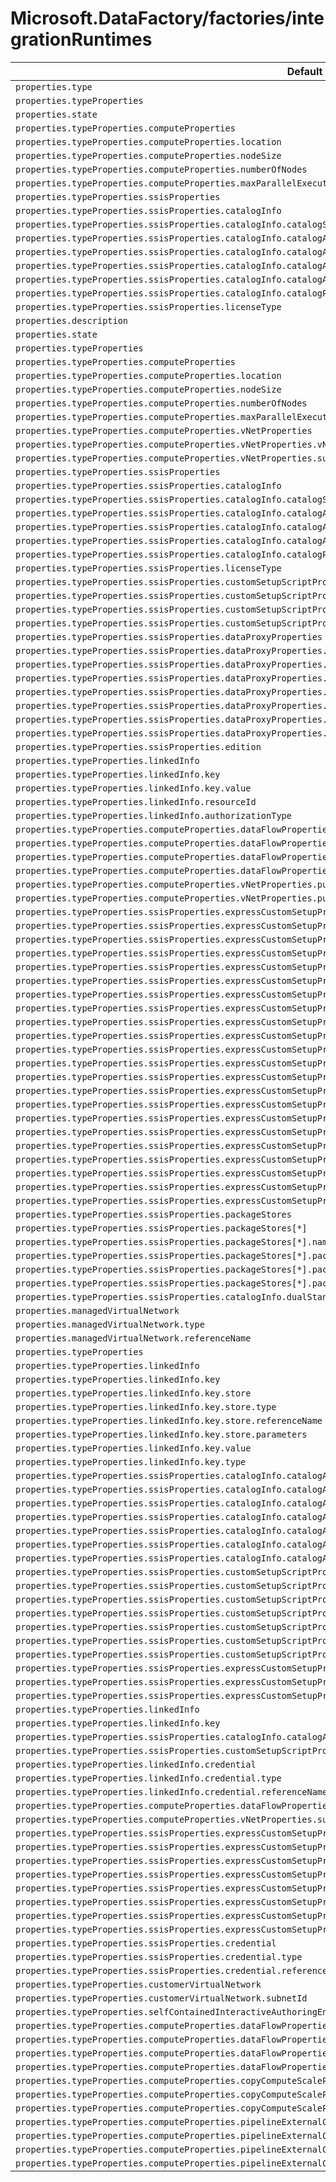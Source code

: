 # Microsoft.DataFactory/factories/integrationRuntimes

| Default Path | Alias |
|---|---|
| `properties.type` | `Microsoft.DataFactory/factories/integrationruntimes/type` |
| `properties.typeProperties` | `Microsoft.DataFactory/factories/integrationruntimes/typeProperties` |
| `properties.state` | `Microsoft.DataFactory/factories/integrationruntimes/state` |
| `properties.typeProperties.computeProperties` | `Microsoft.DataFactory/factories/integrationruntimes/typeProperties.computeProperties` |
| `properties.typeProperties.computeProperties.location` | `Microsoft.DataFactory/factories/integrationruntimes/typeProperties.computeProperties.location` |
| `properties.typeProperties.computeProperties.nodeSize` | `Microsoft.DataFactory/factories/integrationruntimes/typeProperties.computeProperties.nodeSize` |
| `properties.typeProperties.computeProperties.numberOfNodes` | `Microsoft.DataFactory/factories/integrationruntimes/typeProperties.computeProperties.numberOfNodes` |
| `properties.typeProperties.computeProperties.maxParallelExecutionsPerNode` | `Microsoft.DataFactory/factories/integrationruntimes/typeProperties.computeProperties.maxParallelExecutionsPerNode` |
| `properties.typeProperties.ssisProperties` | `Microsoft.DataFactory/factories/integrationruntimes/typeProperties.ssisProperties` |
| `properties.typeProperties.ssisProperties.catalogInfo` | `Microsoft.DataFactory/factories/integrationruntimes/typeProperties.ssisProperties.catalogInfo` |
| `properties.typeProperties.ssisProperties.catalogInfo.catalogServerEndpoint` | `Microsoft.DataFactory/factories/integrationruntimes/typeProperties.ssisProperties.catalogInfo.catalogServerEndpoint` |
| `properties.typeProperties.ssisProperties.catalogInfo.catalogAdminUserName` | `Microsoft.DataFactory/factories/integrationruntimes/typeProperties.ssisProperties.catalogInfo.catalogAdminUserName` |
| `properties.typeProperties.ssisProperties.catalogInfo.catalogAdminPassword` | `Microsoft.DataFactory/factories/integrationruntimes/typeProperties.ssisProperties.catalogInfo.catalogAdminPassword` |
| `properties.typeProperties.ssisProperties.catalogInfo.catalogAdminPassword.type` | `Microsoft.DataFactory/factories/integrationruntimes/typeProperties.ssisProperties.catalogInfo.catalogAdminPassword.type` |
| `properties.typeProperties.ssisProperties.catalogInfo.catalogAdminPassword.value` | `Microsoft.DataFactory/factories/integrationruntimes/typeProperties.ssisProperties.catalogInfo.catalogAdminPassword.value` |
| `properties.typeProperties.ssisProperties.catalogInfo.catalogPricingTier` | `Microsoft.DataFactory/factories/integrationruntimes/typeProperties.ssisProperties.catalogInfo.catalogPricingTier` |
| `properties.typeProperties.ssisProperties.licenseType` | `Microsoft.DataFactory/factories/integrationruntimes/typeProperties.ssisProperties.licenseType` |
| `properties.description` | `Microsoft.DataFactory/factories/integrationRuntimes/description` |
| `properties.state` | `Microsoft.DataFactory/factories/integrationRuntimes/Managed.state` |
| `properties.typeProperties` | `Microsoft.DataFactory/factories/integrationRuntimes/Managed.typeProperties` |
| `properties.typeProperties.computeProperties` | `Microsoft.DataFactory/factories/integrationRuntimes/Managed.typeProperties.computeProperties` |
| `properties.typeProperties.computeProperties.location` | `Microsoft.DataFactory/factories/integrationRuntimes/Managed.typeProperties.computeProperties.location` |
| `properties.typeProperties.computeProperties.nodeSize` | `Microsoft.DataFactory/factories/integrationRuntimes/Managed.typeProperties.computeProperties.nodeSize` |
| `properties.typeProperties.computeProperties.numberOfNodes` | `Microsoft.DataFactory/factories/integrationRuntimes/Managed.typeProperties.computeProperties.numberOfNodes` |
| `properties.typeProperties.computeProperties.maxParallelExecutionsPerNode` | `Microsoft.DataFactory/factories/integrationRuntimes/Managed.typeProperties.computeProperties.maxParallelExecutionsPerNode` |
| `properties.typeProperties.computeProperties.vNetProperties` | `Microsoft.DataFactory/factories/integrationRuntimes/Managed.typeProperties.computeProperties.vNetProperties` |
| `properties.typeProperties.computeProperties.vNetProperties.vNetId` | `Microsoft.DataFactory/factories/integrationRuntimes/Managed.typeProperties.computeProperties.vNetProperties.vNetId` |
| `properties.typeProperties.computeProperties.vNetProperties.subnet` | `Microsoft.DataFactory/factories/integrationRuntimes/Managed.typeProperties.computeProperties.vNetProperties.subnet` |
| `properties.typeProperties.ssisProperties` | `Microsoft.DataFactory/factories/integrationRuntimes/Managed.typeProperties.ssisProperties` |
| `properties.typeProperties.ssisProperties.catalogInfo` | `Microsoft.DataFactory/factories/integrationRuntimes/Managed.typeProperties.ssisProperties.catalogInfo` |
| `properties.typeProperties.ssisProperties.catalogInfo.catalogServerEndpoint` | `Microsoft.DataFactory/factories/integrationRuntimes/Managed.typeProperties.ssisProperties.catalogInfo.catalogServerEndpoint` |
| `properties.typeProperties.ssisProperties.catalogInfo.catalogAdminUserName` | `Microsoft.DataFactory/factories/integrationRuntimes/Managed.typeProperties.ssisProperties.catalogInfo.catalogAdminUserName` |
| `properties.typeProperties.ssisProperties.catalogInfo.catalogAdminPassword` | `Microsoft.DataFactory/factories/integrationRuntimes/Managed.typeProperties.ssisProperties.catalogInfo.catalogAdminPassword` |
| `properties.typeProperties.ssisProperties.catalogInfo.catalogAdminPassword.value` | `Microsoft.DataFactory/factories/integrationRuntimes/Managed.typeProperties.ssisProperties.catalogInfo.catalogAdminPassword.value` |
| `properties.typeProperties.ssisProperties.catalogInfo.catalogPricingTier` | `Microsoft.DataFactory/factories/integrationRuntimes/Managed.typeProperties.ssisProperties.catalogInfo.catalogPricingTier` |
| `properties.typeProperties.ssisProperties.licenseType` | `Microsoft.DataFactory/factories/integrationRuntimes/Managed.typeProperties.ssisProperties.licenseType` |
| `properties.typeProperties.ssisProperties.customSetupScriptProperties` | `Microsoft.DataFactory/factories/integrationRuntimes/Managed.typeProperties.ssisProperties.customSetupScriptProperties` |
| `properties.typeProperties.ssisProperties.customSetupScriptProperties.blobContainerUri` | `Microsoft.DataFactory/factories/integrationRuntimes/Managed.typeProperties.ssisProperties.customSetupScriptProperties.blobContainerUri` |
| `properties.typeProperties.ssisProperties.customSetupScriptProperties.sasToken` | `Microsoft.DataFactory/factories/integrationRuntimes/Managed.typeProperties.ssisProperties.customSetupScriptProperties.sasToken` |
| `properties.typeProperties.ssisProperties.customSetupScriptProperties.sasToken.value` | `Microsoft.DataFactory/factories/integrationRuntimes/Managed.typeProperties.ssisProperties.customSetupScriptProperties.sasToken.value` |
| `properties.typeProperties.ssisProperties.dataProxyProperties` | `Microsoft.DataFactory/factories/integrationRuntimes/Managed.typeProperties.ssisProperties.dataProxyProperties` |
| `properties.typeProperties.ssisProperties.dataProxyProperties.connectVia` | `Microsoft.DataFactory/factories/integrationRuntimes/Managed.typeProperties.ssisProperties.dataProxyProperties.connectVia` |
| `properties.typeProperties.ssisProperties.dataProxyProperties.connectVia.type` | `Microsoft.DataFactory/factories/integrationRuntimes/Managed.typeProperties.ssisProperties.dataProxyProperties.connectVia.type` |
| `properties.typeProperties.ssisProperties.dataProxyProperties.connectVia.referenceName` | `Microsoft.DataFactory/factories/integrationRuntimes/Managed.typeProperties.ssisProperties.dataProxyProperties.connectVia.referenceName` |
| `properties.typeProperties.ssisProperties.dataProxyProperties.stagingLinkedService` | `Microsoft.DataFactory/factories/integrationRuntimes/Managed.typeProperties.ssisProperties.dataProxyProperties.stagingLinkedService` |
| `properties.typeProperties.ssisProperties.dataProxyProperties.stagingLinkedService.type` | `Microsoft.DataFactory/factories/integrationRuntimes/Managed.typeProperties.ssisProperties.dataProxyProperties.stagingLinkedService.type` |
| `properties.typeProperties.ssisProperties.dataProxyProperties.stagingLinkedService.referenceName` | `Microsoft.DataFactory/factories/integrationRuntimes/Managed.typeProperties.ssisProperties.dataProxyProperties.stagingLinkedService.referenceName` |
| `properties.typeProperties.ssisProperties.dataProxyProperties.path` | `Microsoft.DataFactory/factories/integrationRuntimes/Managed.typeProperties.ssisProperties.dataProxyProperties.path` |
| `properties.typeProperties.ssisProperties.edition` | `Microsoft.DataFactory/factories/integrationRuntimes/Managed.typeProperties.ssisProperties.edition` |
| `properties.typeProperties.linkedInfo` | `Microsoft.DataFactory/factories/integrationRuntimes/SelfHosted.typeProperties.linkedInfo.Key` |
| `properties.typeProperties.linkedInfo.key` | `Microsoft.DataFactory/factories/integrationRuntimes/SelfHosted.typeProperties.linkedInfo.Key.key` |
| `properties.typeProperties.linkedInfo.key.value` | `Microsoft.DataFactory/factories/integrationRuntimes/SelfHosted.typeProperties.linkedInfo.Key.key.value` |
| `properties.typeProperties.linkedInfo.resourceId` | `Microsoft.DataFactory/factories/integrationRuntimes/SelfHosted.typeProperties.linkedInfo.RBAC.resourceId` |
| `properties.typeProperties.linkedInfo.authorizationType` | `Microsoft.DataFactory/factories/integrationRuntimes/SelfHosted.typeProperties.linkedInfo.authorizationType` |
| `properties.typeProperties.computeProperties.dataFlowProperties` | `Microsoft.DataFactory/factories/integrationRuntimes/Managed.typeProperties.computeProperties.dataFlowProperties` |
| `properties.typeProperties.computeProperties.dataFlowProperties.computeType` | `Microsoft.DataFactory/factories/integrationRuntimes/Managed.typeProperties.computeProperties.dataFlowProperties.computeType` |
| `properties.typeProperties.computeProperties.dataFlowProperties.coreCount` | `Microsoft.DataFactory/factories/integrationRuntimes/Managed.typeProperties.computeProperties.dataFlowProperties.coreCount` |
| `properties.typeProperties.computeProperties.dataFlowProperties.timeToLive` | `Microsoft.DataFactory/factories/integrationRuntimes/Managed.typeProperties.computeProperties.dataFlowProperties.timeToLive` |
| `properties.typeProperties.computeProperties.vNetProperties.publicIPs` | `Microsoft.DataFactory/factories/integrationRuntimes/Managed.typeProperties.computeProperties.vNetProperties.publicIPs` |
| `properties.typeProperties.computeProperties.vNetProperties.publicIPs[*]` | `Microsoft.DataFactory/factories/integrationRuntimes/Managed.typeProperties.computeProperties.vNetProperties.publicIPs[*]` |
| `properties.typeProperties.ssisProperties.expressCustomSetupProperties` | `Microsoft.DataFactory/factories/integrationRuntimes/Managed.typeProperties.ssisProperties.expressCustomSetupProperties` |
| `properties.typeProperties.ssisProperties.expressCustomSetupProperties[*]` | `Microsoft.DataFactory/factories/integrationRuntimes/Managed.typeProperties.ssisProperties.expressCustomSetupProperties[*]` |
| `properties.typeProperties.ssisProperties.expressCustomSetupProperties[*].typeProperties` | `Microsoft.DataFactory/factories/integrationRuntimes/Managed.typeProperties.ssisProperties.expressCustomSetupProperties[*].CmdkeySetup.typeProperties` |
| `properties.typeProperties.ssisProperties.expressCustomSetupProperties[*].typeProperties.password` | `Microsoft.DataFactory/factories/integrationRuntimes/Managed.typeProperties.ssisProperties.expressCustomSetupProperties[*].CmdkeySetup.typeProperties.password.SecureString` |
| `properties.typeProperties.ssisProperties.expressCustomSetupProperties[*].typeProperties.password.value` | `Microsoft.DataFactory/factories/integrationRuntimes/Managed.typeProperties.ssisProperties.expressCustomSetupProperties[*].CmdkeySetup.typeProperties.password.SecureString.value` |
| `properties.typeProperties.ssisProperties.expressCustomSetupProperties[*].typeProperties.password.store` | `Microsoft.DataFactory/factories/integrationRuntimes/Managed.typeProperties.ssisProperties.expressCustomSetupProperties[*].CmdkeySetup.typeProperties.password.AzureKeyVaultSecret.store` |
| `properties.typeProperties.ssisProperties.expressCustomSetupProperties[*].typeProperties.password.store.type` | `Microsoft.DataFactory/factories/integrationRuntimes/Managed.typeProperties.ssisProperties.expressCustomSetupProperties[*].CmdkeySetup.typeProperties.password.AzureKeyVaultSecret.store.type` |
| `properties.typeProperties.ssisProperties.expressCustomSetupProperties[*].typeProperties.password.store.referenceName` | `Microsoft.DataFactory/factories/integrationRuntimes/Managed.typeProperties.ssisProperties.expressCustomSetupProperties[*].CmdkeySetup.typeProperties.password.AzureKeyVaultSecret.store.referenceName` |
| `properties.typeProperties.ssisProperties.expressCustomSetupProperties[*].typeProperties.password.store.parameters` | `Microsoft.DataFactory/factories/integrationRuntimes/Managed.typeProperties.ssisProperties.expressCustomSetupProperties[*].CmdkeySetup.typeProperties.password.AzureKeyVaultSecret.store.parameters` |
| `properties.typeProperties.ssisProperties.expressCustomSetupProperties[*].typeProperties.password.type` | `Microsoft.DataFactory/factories/integrationRuntimes/Managed.typeProperties.ssisProperties.expressCustomSetupProperties[*].CmdkeySetup.typeProperties.password.type` |
| `properties.typeProperties.ssisProperties.expressCustomSetupProperties[*].typeProperties.variableName` | `Microsoft.DataFactory/factories/integrationRuntimes/Managed.typeProperties.ssisProperties.expressCustomSetupProperties[*].EnvironmentVariableSetup.typeProperties.variableName` |
| `properties.typeProperties.ssisProperties.expressCustomSetupProperties[*].typeProperties.variableValue` | `Microsoft.DataFactory/factories/integrationRuntimes/Managed.typeProperties.ssisProperties.expressCustomSetupProperties[*].EnvironmentVariableSetup.typeProperties.variableValue` |
| `properties.typeProperties.ssisProperties.expressCustomSetupProperties[*].typeProperties.componentName` | `Microsoft.DataFactory/factories/integrationRuntimes/Managed.typeProperties.ssisProperties.expressCustomSetupProperties[*].ComponentSetup.typeProperties.componentName` |
| `properties.typeProperties.ssisProperties.expressCustomSetupProperties[*].typeProperties.licenseKey` | `Microsoft.DataFactory/factories/integrationRuntimes/Managed.typeProperties.ssisProperties.expressCustomSetupProperties[*].ComponentSetup.typeProperties.licenseKey.SecureString` |
| `properties.typeProperties.ssisProperties.expressCustomSetupProperties[*].typeProperties.licenseKey.value` | `Microsoft.DataFactory/factories/integrationRuntimes/Managed.typeProperties.ssisProperties.expressCustomSetupProperties[*].ComponentSetup.typeProperties.licenseKey.SecureString.value` |
| `properties.typeProperties.ssisProperties.expressCustomSetupProperties[*].typeProperties.licenseKey.store` | `Microsoft.DataFactory/factories/integrationRuntimes/Managed.typeProperties.ssisProperties.expressCustomSetupProperties[*].ComponentSetup.typeProperties.licenseKey.AzureKeyVaultSecret.store` |
| `properties.typeProperties.ssisProperties.expressCustomSetupProperties[*].typeProperties.licenseKey.store.type` | `Microsoft.DataFactory/factories/integrationRuntimes/Managed.typeProperties.ssisProperties.expressCustomSetupProperties[*].ComponentSetup.typeProperties.licenseKey.AzureKeyVaultSecret.store.type` |
| `properties.typeProperties.ssisProperties.expressCustomSetupProperties[*].typeProperties.licenseKey.store.referenceName` | `Microsoft.DataFactory/factories/integrationRuntimes/Managed.typeProperties.ssisProperties.expressCustomSetupProperties[*].ComponentSetup.typeProperties.licenseKey.AzureKeyVaultSecret.store.referenceName` |
| `properties.typeProperties.ssisProperties.expressCustomSetupProperties[*].typeProperties.licenseKey.store.parameters` | `Microsoft.DataFactory/factories/integrationRuntimes/Managed.typeProperties.ssisProperties.expressCustomSetupProperties[*].ComponentSetup.typeProperties.licenseKey.AzureKeyVaultSecret.store.parameters` |
| `properties.typeProperties.ssisProperties.expressCustomSetupProperties[*].typeProperties.licenseKey.type` | `Microsoft.DataFactory/factories/integrationRuntimes/Managed.typeProperties.ssisProperties.expressCustomSetupProperties[*].ComponentSetup.typeProperties.licenseKey.type` |
| `properties.typeProperties.ssisProperties.expressCustomSetupProperties[*].typeProperties.version` | `Microsoft.DataFactory/factories/integrationRuntimes/Managed.typeProperties.ssisProperties.expressCustomSetupProperties[*].AzPowerShellSetup.typeProperties.version` |
| `properties.typeProperties.ssisProperties.expressCustomSetupProperties[*].type` | `Microsoft.DataFactory/factories/integrationRuntimes/Managed.typeProperties.ssisProperties.expressCustomSetupProperties[*].type` |
| `properties.typeProperties.ssisProperties.packageStores` | `Microsoft.DataFactory/factories/integrationRuntimes/Managed.typeProperties.ssisProperties.packageStores` |
| `properties.typeProperties.ssisProperties.packageStores[*]` | `Microsoft.DataFactory/factories/integrationRuntimes/Managed.typeProperties.ssisProperties.packageStores[*]` |
| `properties.typeProperties.ssisProperties.packageStores[*].name` | `Microsoft.DataFactory/factories/integrationRuntimes/Managed.typeProperties.ssisProperties.packageStores[*].name` |
| `properties.typeProperties.ssisProperties.packageStores[*].packageStoreLinkedService` | `Microsoft.DataFactory/factories/integrationRuntimes/Managed.typeProperties.ssisProperties.packageStores[*].packageStoreLinkedService` |
| `properties.typeProperties.ssisProperties.packageStores[*].packageStoreLinkedService.type` | `Microsoft.DataFactory/factories/integrationRuntimes/Managed.typeProperties.ssisProperties.packageStores[*].packageStoreLinkedService.type` |
| `properties.typeProperties.ssisProperties.packageStores[*].packageStoreLinkedService.referenceName` | `Microsoft.DataFactory/factories/integrationRuntimes/Managed.typeProperties.ssisProperties.packageStores[*].packageStoreLinkedService.referenceName` |
| `properties.typeProperties.ssisProperties.catalogInfo.dualStandbyPairName` | `Microsoft.DataFactory/factories/integrationRuntimes/Managed.typeProperties.ssisProperties.catalogInfo.dualStandbyPairName` |
| `properties.managedVirtualNetwork` | `Microsoft.DataFactory/factories/integrationRuntimes/Managed.managedVirtualNetwork` |
| `properties.managedVirtualNetwork.type` | `Microsoft.DataFactory/factories/integrationRuntimes/Managed.managedVirtualNetwork.type` |
| `properties.managedVirtualNetwork.referenceName` | `Microsoft.DataFactory/factories/integrationRuntimes/Managed.managedVirtualNetwork.referenceName` |
| `properties.typeProperties` | `Microsoft.DataFactory/factories/integrationRuntimes/SelfHosted.typeProperties` |
| `properties.typeProperties.linkedInfo` | `Microsoft.DataFactory/factories/integrationRuntimes/SelfHosted.typeProperties.linkedInfo.RBAC` |
| `properties.typeProperties.linkedInfo.key` | `Microsoft.DataFactory/factories/integrationRuntimes/SelfHosted.typeProperties.linkedInfo.Key.key.AzureKeyVaultSecret` |
| `properties.typeProperties.linkedInfo.key.store` | `Microsoft.DataFactory/factories/integrationRuntimes/SelfHosted.typeProperties.linkedInfo.Key.key.AzureKeyVaultSecret.store` |
| `properties.typeProperties.linkedInfo.key.store.type` | `Microsoft.DataFactory/factories/integrationRuntimes/SelfHosted.typeProperties.linkedInfo.Key.key.AzureKeyVaultSecret.store.type` |
| `properties.typeProperties.linkedInfo.key.store.referenceName` | `Microsoft.DataFactory/factories/integrationRuntimes/SelfHosted.typeProperties.linkedInfo.Key.key.AzureKeyVaultSecret.store.referenceName` |
| `properties.typeProperties.linkedInfo.key.store.parameters` | `Microsoft.DataFactory/factories/integrationRuntimes/SelfHosted.typeProperties.linkedInfo.Key.key.AzureKeyVaultSecret.store.parameters` |
| `properties.typeProperties.linkedInfo.key.value` | `Microsoft.DataFactory/factories/integrationRuntimes/SelfHosted.typeProperties.linkedInfo.Key.key.SecureString.value` |
| `properties.typeProperties.linkedInfo.key.type` | `Microsoft.DataFactory/factories/integrationRuntimes/SelfHosted.typeProperties.linkedInfo.Key.key.type` |
| `properties.typeProperties.ssisProperties.catalogInfo.catalogAdminPassword` | `Microsoft.DataFactory/factories/integrationRuntimes/Managed.typeProperties.ssisProperties.catalogInfo.catalogAdminPassword.AzureKeyVaultSecret` |
| `properties.typeProperties.ssisProperties.catalogInfo.catalogAdminPassword.store` | `Microsoft.DataFactory/factories/integrationRuntimes/Managed.typeProperties.ssisProperties.catalogInfo.catalogAdminPassword.AzureKeyVaultSecret.store` |
| `properties.typeProperties.ssisProperties.catalogInfo.catalogAdminPassword.store.type` | `Microsoft.DataFactory/factories/integrationRuntimes/Managed.typeProperties.ssisProperties.catalogInfo.catalogAdminPassword.AzureKeyVaultSecret.store.type` |
| `properties.typeProperties.ssisProperties.catalogInfo.catalogAdminPassword.store.referenceName` | `Microsoft.DataFactory/factories/integrationRuntimes/Managed.typeProperties.ssisProperties.catalogInfo.catalogAdminPassword.AzureKeyVaultSecret.store.referenceName` |
| `properties.typeProperties.ssisProperties.catalogInfo.catalogAdminPassword.store.parameters` | `Microsoft.DataFactory/factories/integrationRuntimes/Managed.typeProperties.ssisProperties.catalogInfo.catalogAdminPassword.AzureKeyVaultSecret.store.parameters` |
| `properties.typeProperties.ssisProperties.catalogInfo.catalogAdminPassword.value` | `Microsoft.DataFactory/factories/integrationRuntimes/Managed.typeProperties.ssisProperties.catalogInfo.catalogAdminPassword.SecureString.value` |
| `properties.typeProperties.ssisProperties.catalogInfo.catalogAdminPassword.type` | `Microsoft.DataFactory/factories/integrationRuntimes/Managed.typeProperties.ssisProperties.catalogInfo.catalogAdminPassword.type` |
| `properties.typeProperties.ssisProperties.customSetupScriptProperties.sasToken` | `Microsoft.DataFactory/factories/integrationRuntimes/Managed.typeProperties.ssisProperties.customSetupScriptProperties.sasToken.AzureKeyVaultSecret` |
| `properties.typeProperties.ssisProperties.customSetupScriptProperties.sasToken.store` | `Microsoft.DataFactory/factories/integrationRuntimes/Managed.typeProperties.ssisProperties.customSetupScriptProperties.sasToken.AzureKeyVaultSecret.store` |
| `properties.typeProperties.ssisProperties.customSetupScriptProperties.sasToken.store.type` | `Microsoft.DataFactory/factories/integrationRuntimes/Managed.typeProperties.ssisProperties.customSetupScriptProperties.sasToken.AzureKeyVaultSecret.store.type` |
| `properties.typeProperties.ssisProperties.customSetupScriptProperties.sasToken.store.referenceName` | `Microsoft.DataFactory/factories/integrationRuntimes/Managed.typeProperties.ssisProperties.customSetupScriptProperties.sasToken.AzureKeyVaultSecret.store.referenceName` |
| `properties.typeProperties.ssisProperties.customSetupScriptProperties.sasToken.store.parameters` | `Microsoft.DataFactory/factories/integrationRuntimes/Managed.typeProperties.ssisProperties.customSetupScriptProperties.sasToken.AzureKeyVaultSecret.store.parameters` |
| `properties.typeProperties.ssisProperties.customSetupScriptProperties.sasToken.value` | `Microsoft.DataFactory/factories/integrationRuntimes/Managed.typeProperties.ssisProperties.customSetupScriptProperties.sasToken.SecureString.value` |
| `properties.typeProperties.ssisProperties.customSetupScriptProperties.sasToken.type` | `Microsoft.DataFactory/factories/integrationRuntimes/Managed.typeProperties.ssisProperties.customSetupScriptProperties.sasToken.type` |
| `properties.typeProperties.ssisProperties.expressCustomSetupProperties[*].typeProperties` | `Microsoft.DataFactory/factories/integrationRuntimes/Managed.typeProperties.ssisProperties.expressCustomSetupProperties[*].AzPowerShellSetup.typeProperties` |
| `properties.typeProperties.ssisProperties.expressCustomSetupProperties[*].typeProperties.licenseKey` | `Microsoft.DataFactory/factories/integrationRuntimes/Managed.typeProperties.ssisProperties.expressCustomSetupProperties[*].ComponentSetup.typeProperties.licenseKey.AzureKeyVaultSecret` |
| `properties.typeProperties.ssisProperties.expressCustomSetupProperties[*].typeProperties.password` | `Microsoft.DataFactory/factories/integrationRuntimes/Managed.typeProperties.ssisProperties.expressCustomSetupProperties[*].CmdkeySetup.typeProperties.password.AzureKeyVaultSecret` |
| `properties.typeProperties.linkedInfo` | `Microsoft.DataFactory/factories/integrationRuntimes/SelfHosted.typeProperties.linkedInfo` |
| `properties.typeProperties.linkedInfo.key` | `Microsoft.DataFactory/factories/integrationRuntimes/SelfHosted.typeProperties.linkedInfo.Key.key.SecureString` |
| `properties.typeProperties.ssisProperties.catalogInfo.catalogAdminPassword` | `Microsoft.DataFactory/factories/integrationRuntimes/Managed.typeProperties.ssisProperties.catalogInfo.catalogAdminPassword.SecureString` |
| `properties.typeProperties.ssisProperties.customSetupScriptProperties.sasToken` | `Microsoft.DataFactory/factories/integrationRuntimes/Managed.typeProperties.ssisProperties.customSetupScriptProperties.sasToken.SecureString` |
| `properties.typeProperties.linkedInfo.credential` | `Microsoft.DataFactory/factories/integrationRuntimes/SelfHosted.typeProperties.linkedInfo.RBAC.credential` |
| `properties.typeProperties.linkedInfo.credential.type` | `Microsoft.DataFactory/factories/integrationRuntimes/SelfHosted.typeProperties.linkedInfo.RBAC.credential.type` |
| `properties.typeProperties.linkedInfo.credential.referenceName` | `Microsoft.DataFactory/factories/integrationRuntimes/SelfHosted.typeProperties.linkedInfo.RBAC.credential.referenceName` |
| `properties.typeProperties.computeProperties.dataFlowProperties.cleanup` | `Microsoft.DataFactory/factories/integrationRuntimes/Managed.typeProperties.computeProperties.dataFlowProperties.cleanup` |
| `properties.typeProperties.computeProperties.vNetProperties.subnetId` | `Microsoft.DataFactory/factories/integrationRuntimes/Managed.typeProperties.computeProperties.vNetProperties.subnetId` |
| `properties.typeProperties.ssisProperties.expressCustomSetupProperties[*]` | `Microsoft.DataFactory/factories/integrationRuntimes/Managed.typeProperties.ssisProperties.expressCustomSetupProperties[*].AzPowerShellSetup` |
| `properties.typeProperties.ssisProperties.expressCustomSetupProperties[*]` | `Microsoft.DataFactory/factories/integrationRuntimes/Managed.typeProperties.ssisProperties.expressCustomSetupProperties[*].ComponentSetup` |
| `properties.typeProperties.ssisProperties.expressCustomSetupProperties[*]` | `Microsoft.DataFactory/factories/integrationRuntimes/Managed.typeProperties.ssisProperties.expressCustomSetupProperties[*].EnvironmentVariableSetup` |
| `properties.typeProperties.ssisProperties.expressCustomSetupProperties[*]` | `Microsoft.DataFactory/factories/integrationRuntimes/Managed.typeProperties.ssisProperties.expressCustomSetupProperties[*].CmdkeySetup` |
| `properties.typeProperties.ssisProperties.expressCustomSetupProperties[*].typeProperties` | `Microsoft.DataFactory/factories/integrationRuntimes/Managed.typeProperties.ssisProperties.expressCustomSetupProperties[*].ComponentSetup.typeProperties` |
| `properties.typeProperties.ssisProperties.expressCustomSetupProperties[*].typeProperties` | `Microsoft.DataFactory/factories/integrationRuntimes/Managed.typeProperties.ssisProperties.expressCustomSetupProperties[*].EnvironmentVariableSetup.typeProperties` |
| `properties.typeProperties.ssisProperties.expressCustomSetupProperties[*].typeProperties.licenseKey` | `Microsoft.DataFactory/factories/integrationRuntimes/Managed.typeProperties.ssisProperties.expressCustomSetupProperties[*].ComponentSetup.typeProperties.licenseKey` |
| `properties.typeProperties.ssisProperties.expressCustomSetupProperties[*].typeProperties.password` | `Microsoft.DataFactory/factories/integrationRuntimes/Managed.typeProperties.ssisProperties.expressCustomSetupProperties[*].CmdkeySetup.typeProperties.password` |
| `properties.typeProperties.ssisProperties.credential` | `Microsoft.DataFactory/factories/integrationRuntimes/Managed.typeProperties.ssisProperties.credential` |
| `properties.typeProperties.ssisProperties.credential.type` | `Microsoft.DataFactory/factories/integrationRuntimes/Managed.typeProperties.ssisProperties.credential.type` |
| `properties.typeProperties.ssisProperties.credential.referenceName` | `Microsoft.DataFactory/factories/integrationRuntimes/Managed.typeProperties.ssisProperties.credential.referenceName` |
| `properties.typeProperties.customerVirtualNetwork` | `Microsoft.DataFactory/factories/integrationRuntimes/Managed.typeProperties.customerVirtualNetwork` |
| `properties.typeProperties.customerVirtualNetwork.subnetId` | `Microsoft.DataFactory/factories/integrationRuntimes/Managed.typeProperties.customerVirtualNetwork.subnetId` |
| `properties.typeProperties.selfContainedInteractiveAuthoringEnabled` | `Microsoft.DataFactory/factories/integrationRuntimes/SelfHosted.typeProperties.selfContainedInteractiveAuthoringEnabled` |
| `properties.typeProperties.computeProperties.dataFlowProperties.customProperties` | `Microsoft.DataFactory/factories/integrationRuntimes/Managed.typeProperties.computeProperties.dataFlowProperties.customProperties` |
| `properties.typeProperties.computeProperties.dataFlowProperties.customProperties[*]` | `Microsoft.DataFactory/factories/integrationRuntimes/Managed.typeProperties.computeProperties.dataFlowProperties.customProperties[*]` |
| `properties.typeProperties.computeProperties.dataFlowProperties.customProperties[*].name` | `Microsoft.DataFactory/factories/integrationRuntimes/Managed.typeProperties.computeProperties.dataFlowProperties.customProperties[*].name` |
| `properties.typeProperties.computeProperties.dataFlowProperties.customProperties[*].value` | `Microsoft.DataFactory/factories/integrationRuntimes/Managed.typeProperties.computeProperties.dataFlowProperties.customProperties[*].value` |
| `properties.typeProperties.computeProperties.copyComputeScaleProperties` | `Microsoft.DataFactory/factories/integrationRuntimes/Managed.typeProperties.computeProperties.copyComputeScaleProperties` |
| `properties.typeProperties.computeProperties.copyComputeScaleProperties.dataIntegrationUnit` | `Microsoft.DataFactory/factories/integrationRuntimes/Managed.typeProperties.computeProperties.copyComputeScaleProperties.dataIntegrationUnit` |
| `properties.typeProperties.computeProperties.copyComputeScaleProperties.timeToLive` | `Microsoft.DataFactory/factories/integrationRuntimes/Managed.typeProperties.computeProperties.copyComputeScaleProperties.timeToLive` |
| `properties.typeProperties.computeProperties.pipelineExternalComputeScaleProperties` | `Microsoft.DataFactory/factories/integrationRuntimes/Managed.typeProperties.computeProperties.pipelineExternalComputeScaleProperties` |
| `properties.typeProperties.computeProperties.pipelineExternalComputeScaleProperties.timeToLive` | `Microsoft.DataFactory/factories/integrationRuntimes/Managed.typeProperties.computeProperties.pipelineExternalComputeScaleProperties.timeToLive` |
| `properties.typeProperties.computeProperties.pipelineExternalComputeScaleProperties.numberOfPipelineNodes` | `Microsoft.DataFactory/factories/integrationRuntimes/Managed.typeProperties.computeProperties.pipelineExternalComputeScaleProperties.numberOfPipelineNodes` |
| `properties.typeProperties.computeProperties.pipelineExternalComputeScaleProperties.numberOfExternalNodes` | `Microsoft.DataFactory/factories/integrationRuntimes/Managed.typeProperties.computeProperties.pipelineExternalComputeScaleProperties.numberOfExternalNodes` |

